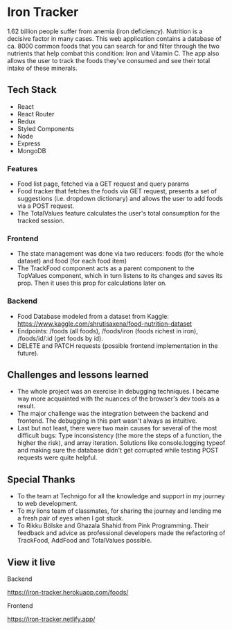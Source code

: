 # Iron Tracker

1.62 billion people suffer from anemia (iron deficiency). Nutrition is a decisive factor in many cases. This web application contains a database of ca. 8000 common foods that you can search for and filter through the two nutrients that help combat this condition: Iron and Vitamin C. The app also allows the user to track the foods they’ve consumed and see their total intake of these minerals.

## Tech Stack

- React
- React Router
- Redux
- Styled Components
- Node
- Express
- MongoDB

### Features

- Food list page, fetched via a GET request and query params
- Food tracker that fetches the foods via GET request, presents a set of suggestions (i.e. dropdown dictionary) and allows the user to add foods via a POST request.
- The TotalValues feature calculates the user's total consumption for the tracked session.

### Frontend

- The state management was done via two reducers: foods (for the whole dataset) and food (for each food item)
- The TrackFood component acts as a parent component to the TopValues component, which in turn listens to its changes and saves its prop. Then it uses this prop for calculations later on.

### Backend

- Food Database modeled from a dataset from Kaggle: https://www.kaggle.com/shrutisaxena/food-nutrition-dataset
- Endpoints: /foods (all foods), /foods/iron (foods richest in iron), /foods/id/:id (get foods by id).
- DELETE and PATCH requests (possible frontend implementation in the future).

## Challenges and lessons learned

- The whole project was an exercise in debugging techniques. I became way more acquainted with the nuances of the browser's dev tools as a result.
- The major challenge was the integration between the backend and frontend. The debugging in this part wasn't always as intuitive.
- Last but not least, there were two main causes for several of the most difficult bugs: Type inconsistency (the more the steps of a function, the higher the risk), and array iteration. Solutions like console.logging typeof and making sure the database didn't get corrupted while testing POST requests were quite helpful.

## Special Thanks

- To the team at Technigo for all the knowledge and support in my journey to web development.
- To my lions team of classmates, for sharing the journey and lending me a fresh pair of eyes when I got stuck.
- To Rikku Bölske and Ghazala Shahid from Pink Programming. Their feedback and advice as professional developers made the refactoring of TrackFood, AddFood and TotalValues possible.

## View it live

Backend

https://iron-tracker.herokuapp.com/foods/

Frontend

https://iron-tracker.netlify.app/
